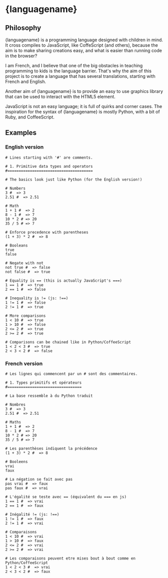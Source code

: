 {languagename}
==============

Philosophy
----------

{languagename} is a programming language designed with children in mind.
It cross compiles to JavaScript, like CoffeScript (and others), because the aim
is to make sharing creations easy, and what is easier than running code in
the browser?

I am French, and I believe that one of the big obstacles in teaching
programming to kids is the language barrier. That's why the aim of this
project is to create a language that has several translations, starting with
French and English.

Another aim of {languagename} is to provide an easy to use graphics library
that can be used to interact with the HTML5 <canvas> element.

JavaScript is not an easy language; it is full of quirks and corner cases.
The inspiration for the syntax of {languagename} is mostly Python, with a bit
of Ruby, and CoffeeScript.


Examples
--------

### English version

    # Lines starting with '#' are comments.

    # 1. Primitive data types and operators
    #======================================

    # The basics look just like Python (for the English version!)

    # Numbers
    3 #  => 3
    2.51 #  => 2.51

    # Math
    1 + 1 #  => 2
    8 - 1 #  => 7
    10 * 2 # => 20
    35 / 5 # => 7

    # Enforce precedence with parentheses
    (1 + 3) * 2 #  => 8

    # Booleans
    true
    false

    # Negate with not
    not true #  => false
    not false #  => true

    # Equality is == (this is actually JavaScript's ===)
    1 == 1 #  => true
    2 == 1 #  => false

    # Inequality is != (js: !==)
    1 != 1 #  => false
    2 != 1 #  => true

    # More comparisons
    1 < 10 #  => true
    1 > 10 #  => false
    2 <= 2 #  => true
    2 >= 2 #  => true

    # Comparisons can be chained like in Python/CoffeeScript
    1 < 2 < 3 #  => true
    2 < 3 < 2 #  => false

### French version

    # Les lignes qui commencent par un # sont des commentaires.

    # 1. Types primitifs et opérateurs
    #=================================

    # La base ressemble à du Python traduit

    # Nombres
    3 #  => 3
    2.51 #  => 2.51

    # Maths
    1 + 1 #  => 2
    8 - 1 #  => 7
    10 * 2 # => 20
    35 / 5 # => 7

    # Les parenthèses indiquent la précédence
    (1 + 3) * 2 #  => 8

    # Booleens
    vrai
    faux

    # La négation se fait avec pas
    pas vrai #  => faux
    pas faux #  => vrai

    # L'égalité se teste avec == (équivalent du === en js)
    1 == 1 #  => vrai
    2 == 1 #  => faux

    # Inégalité != (js: !==)
    1 != 1 #  => faux
    2 != 1 #  => vrai

    # Comparaisons
    1 < 10 #  => vrai
    1 > 10 #  => faux
    2 <= 2 #  => vrai
    2 >= 2 #  => vrai

    # Les comparaisons peuvent etre mises bout à bout comme en Python/CoffeeScript
    1 < 2 < 3 #  => vrai
    2 < 3 < 2 #  => faux




